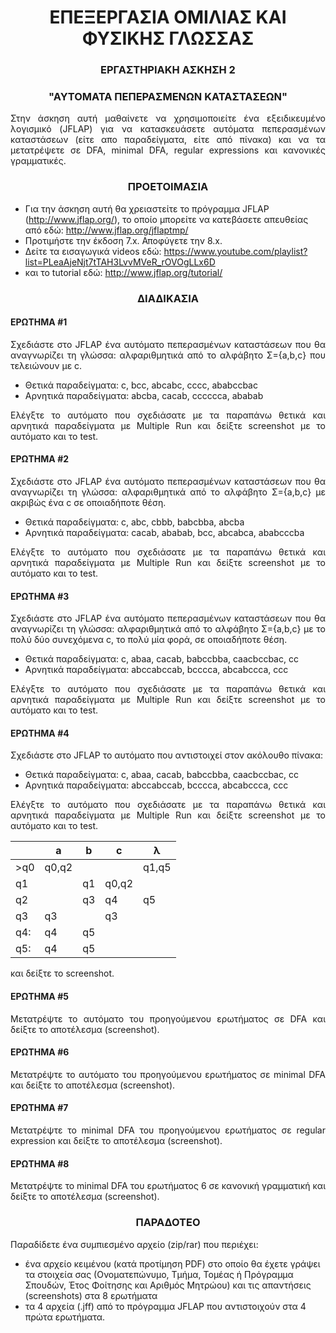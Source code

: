 # <div align="center">ΕΠΕΞΕΡΓΑΣΙΑ ΟΜΙΛΙΑΣ ΚΑΙ ΦΥΣΙΚΗΣ ΓΛΩΣΣΑΣ</div>
### <div align="center">ΕΡΓΑΣΤΗΡΙΑΚΗ ΑΣΚΗΣΗ 2</div>
### <div align="center">"ΑΥΤΟΜΑΤΑ ΠΕΠΕΡΑΣΜΕΝΩΝ ΚΑΤΑΣΤΑΣΕΩΝ" </div>

<p align="justify"> Στην άσκηση αυτή μαθαίνετε να χρησιμοποιείτε ένα εξειδικευμένο λογισμικό (JFLAP) για να κατασκευάσετε αυτόματα πεπερασμένων καταστάσεων (είτε απο παραδείγματα, είτε από πίνακα) και να τα μετατρέψετε σε DFA, minimal DFA, regular expressions και κανονικές γραμματικές. </p>

### <div align="center">ΠΡΟΕΤΟΙΜΑΣΙΑ</div>
* Για την άσκηση αυτή θα χρειαστείτε το πρόγραμμα JFLAP (http://www.jflap.org/), το οποίο μπορείτε να κατεβάσετε απευθείας από εδώ: http://www.jflap.org/jflaptmp/
* Προτιμήστε την έκδοση 7.x. Αποφύγετε την 8.x. 
* Δείτε τα εισαγωγικά videos εδώ: https://www.youtube.com/playlist?list=PLeaAjeNjt7tTAH3LvvMVeR_rOVOgLLx6D
* και το tutorial εδώ: http://www.jflap.org/tutorial/

### <div align="center">ΔΙΑΔΙΚΑΣΙΑ</div>
#### ΕΡΩΤΗΜΑ #1
<p align="justify">Σχεδιάστε στο JFLAP ένα αυτόματο πεπερασμένων καταστάσεων που θα αναγνωρίζει τη γλώσσα: αλφαριθμητικά από το αλφάβητο Σ={a,b,c} που τελειώνουν με c.</p>

* Θετικά παραδείγματα: c, bcc, abcabc, cccc, ababccbac
* Αρνητικά παραδείγματα: abcba, cacab, cccccca, ababab

<p align="justify">Ελέγξτε το αυτόματο που σχεδιάσατε με τα παραπάνω θετικά και αρνητικά παραδείγματα με Multiple Run και δείξτε screenshot με το αυτόματο και το test.</p>

#### ΕΡΩΤΗΜΑ #2
<p align="justify">Σχεδιάστε στο JFLAP ένα αυτόματο πεπερασμένων καταστάσεων που θα αναγνωρίζει τη γλώσσα: αλφαριθμητικά από το αλφάβητο Σ={a,b,c} με ακριβώς ένα c σε οποιαδήποτε θέση.</p>

* Θετικά παραδείγματα: c, abc, cbbb, babcbba, abcba
* Αρνητικά παραδείγματα: cacab, ababab, bcc, abcabca, ababcccba

<p align="justify">Ελέγξτε το αυτόματο που σχεδιάσατε με τα παραπάνω θετικά και αρνητικά παραδείγματα με Multiple Run και δείξτε screenshot με το αυτόματο και το test.</p>

#### ΕΡΩΤΗΜΑ #3
<p align="justify">Σχεδιάστε στο JFLAP ένα αυτόματο πεπερασμένων καταστάσεων που θα αναγνωρίζει τη γλώσσα: αλφαριθμητικά από το αλφάβητο Σ={a,b,c} με το πολύ δύο συνεχόμενα c, το πολύ μία φορά, σε οποιαδήποτε θέση.</p>

* Θετικά παραδείγματα: c, abaa, cacab, babccbba, caacbccbac, cc
* Αρνητικά παραδείγματα: abccabccab, bcccca, abcabccca, ccc

<p align="justify">Ελέγξτε το αυτόματο που σχεδιάσατε με τα παραπάνω θετικά και αρνητικά παραδείγματα με Multiple Run και δείξτε screenshot με το αυτόματο και το test.</p>

#### ΕΡΩΤΗΜΑ #4
<p align="justify">Σχεδιάστε στο JFLAP το αυτόματο που αντιστοιχεί στον ακόλουθο πίνακα:</p>

* Θετικά παραδείγματα: c, abaa, cacab, babccbba, caacbccbac, cc
* Αρνητικά παραδείγματα: abccabccab, bcccca, abcabccca, ccc

<p align="justify">Ελέγξτε το αυτόματο που σχεδιάσατε με τα παραπάνω θετικά και αρνητικά παραδείγματα με Multiple Run και δείξτε screenshot με το αυτόματο και το test.</p>

|               |       a       |       b       |       c       |       λ       |
| ------------- | ------------- | ------------- | ------------- | ------------- |
| >q0           |     q0,q2     |               |               |     q1,q5     |
| q1            |               |     q1        |     q0,q2     |               |
| q2            |               |     q3        |     q4        |     q5        |
| q3            | q3            |               |     q3        |               |
| q4:           | q4            |     q5        |               |               |
| q5:           | q4            |     q5        |               |               |

και δείξτε το screenshot.

#### ΕΡΩΤΗΜΑ #5
<p align="justify">Μετατρέψτε το αυτόματο του προηγούμενου ερωτήματος σε DFA και δείξτε το αποτέλεσμα (screenshot).</p>

#### ΕΡΩΤΗΜΑ #6
<p align="justify">Μετατρέψτε το αυτόματο του προηγούμενου ερωτήματος σε minimal DFA και δείξτε το αποτέλεσμα (screenshot).</p>

#### ΕΡΩΤΗΜΑ #7
<p align="justify">Μετατρέψτε το minimal DFA του προηγούμενου ερωτήματος σε regular expression και δείξτε το αποτέλεσμα (screenshot).</p>

#### ΕΡΩΤΗΜΑ #8
<p align="justify">Μετατρέψτε το minimal DFA του ερωτήματος 6 σε κανονική γραμματική και δείξτε το αποτέλεσμα (screenshot).</p>

### <div align="center">ΠΑΡΑΔΟΤΕΟ</div>
<p align="justify"> Παραδίδετε ένα συμπιεσμένο αρχείο (zip/rar) που περιέχει:</p>

* ένα αρχείο κειμένου (κατά προτίμηση PDF) στο οποίο θα έχετε γράψει τα στοιχεία σας (Ονοματεπώνυμο, Τμήμα, Τομέας ή Πρόγραμμα Σπουδών, Έτος Φοίτησης και Αριθμός Μητρώου) και τις απαντήσεις (screenshots) στα 8 ερωτήματα
* τα 4 αρχεία (.jff) από το πρόγραμμα JFLAP που αντιστοιχούν στα 4 πρώτα ερωτήματα.
